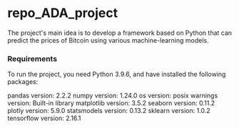 # repo_ADA_project

The project's main idea is to develop a framework based on Python that can predict the prices of Bitcoin using various machine-learning models.

### Requirements 

To run the project, you need Python 3.9.6, and have installed the following packages:

pandas version: 2.2.2
numpy version: 1.24.0
os version: posix
warnings version: Built-in library
matplotlib version: 3.5.2
seaborn version: 0.11.2
plotly version: 5.9.0
statsmodels version: 0.13.2
sklearn version: 1.0.2
tensorflow version: 2.16.1

